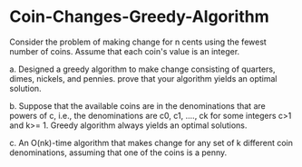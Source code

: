 # Coin-Changes-Greedy-Algorithm

Consider the problem of making change for n cents using the fewest number of coins. Assume that each coin's value is an integer.

a. Designed a greedy algorithm to make change consisting of quarters, dimes, nickels, and pennies. prove that your algorithm yields an optimal solution.

b. Suppose that the available coins are in the denominations that are powers of c, i.e., the denominations are c0, c1, ...., ck for some integers c>1 and k>= 1. Greedy algorithm always yields an optimal solutions.

c. An O(nk)-time algorithm that makes change for any set of k different coin denominations, assuming that one of the coins is a penny.
